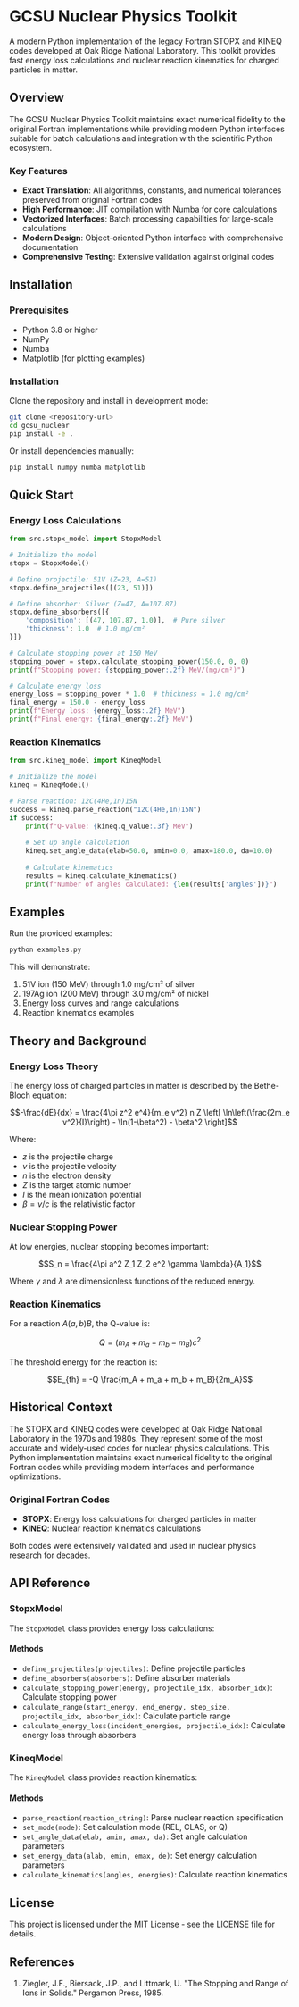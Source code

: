 # GCSU Nuclear Physics Toolkit


A modern Python implementation of the legacy Fortran STOPX and KINEQ codes developed at Oak Ridge National Laboratory. This toolkit provides fast energy loss calculations and nuclear reaction kinematics for charged particles in matter.

## Overview

The GCSU Nuclear Physics Toolkit maintains exact numerical fidelity to the original Fortran implementations while providing modern Python interfaces suitable for batch calculations and integration with the scientific Python ecosystem.

### Key Features

- **Exact Translation**: All algorithms, constants, and numerical tolerances preserved from original Fortran codes
- **High Performance**: JIT compilation with Numba for core calculations
- **Vectorized Interfaces**: Batch processing capabilities for large-scale calculations
- **Modern Design**: Object-oriented Python interface with comprehensive documentation
- **Comprehensive Testing**: Extensive validation against original codes

## Installation

### Prerequisites

- Python 3.8 or higher
- NumPy
- Numba
- Matplotlib (for plotting examples)

### Installation

Clone the repository and install in development mode:

```bash
git clone <repository-url>
cd gcsu_nuclear
pip install -e .
```

Or install dependencies manually:

```bash
pip install numpy numba matplotlib
```

## Quick Start

### Energy Loss Calculations

```python
from src.stopx_model import StopxModel

# Initialize the model
stopx = StopxModel()

# Define projectile: 51V (Z=23, A=51)
stopx.define_projectiles([(23, 51)])

# Define absorber: Silver (Z=47, A=107.87)
stopx.define_absorbers([{
    'composition': [(47, 107.87, 1.0)],  # Pure silver
    'thickness': 1.0  # 1.0 mg/cm²
}])

# Calculate stopping power at 150 MeV
stopping_power = stopx.calculate_stopping_power(150.0, 0, 0)
print(f"Stopping power: {stopping_power:.2f} MeV/(mg/cm²)")

# Calculate energy loss
energy_loss = stopping_power * 1.0  # thickness = 1.0 mg/cm²
final_energy = 150.0 - energy_loss
print(f"Energy loss: {energy_loss:.2f} MeV")
print(f"Final energy: {final_energy:.2f} MeV")
```

### Reaction Kinematics

```python
from src.kineq_model import KineqModel

# Initialize the model
kineq = KineqModel()

# Parse reaction: 12C(4He,1n)15N
success = kineq.parse_reaction("12C(4He,1n)15N")
if success:
    print(f"Q-value: {kineq.q_value:.3f} MeV")
    
    # Set up angle calculation
    kineq.set_angle_data(elab=50.0, amin=0.0, amax=180.0, da=10.0)
    
    # Calculate kinematics
    results = kineq.calculate_kinematics()
    print(f"Number of angles calculated: {len(results['angles'])}")
```

## Examples

Run the provided examples:

```bash
python examples.py
```

This will demonstrate:
1. 51V ion (150 MeV) through 1.0 mg/cm² of silver
2. 197Ag ion (200 MeV) through 3.0 mg/cm² of nickel
3. Energy loss curves and range calculations
4. Reaction kinematics examples

## Theory and Background

### Energy Loss Theory

The energy loss of charged particles in matter is described by the Bethe-Bloch equation:

$$-\frac{dE}{dx} = \frac{4\pi z^2 e^4}{m_e v^2} n Z \left[ \ln\left(\frac{2m_e v^2}{I}\right) - \ln(1-\beta^2) - \beta^2 \right]$$

Where:
- $z$ is the projectile charge
- $v$ is the projectile velocity
- $n$ is the electron density
- $Z$ is the target atomic number
- $I$ is the mean ionization potential
- $\beta = v/c$ is the relativistic factor

### Nuclear Stopping Power

At low energies, nuclear stopping becomes important:

$$S_n = \frac{4\pi a^2 Z_1 Z_2 e^2 \gamma \lambda}{A_1}$$

Where $\gamma$ and $\lambda$ are dimensionless functions of the reduced energy.

### Reaction Kinematics

For a reaction $A(a,b)B$, the Q-value is:

$$Q = (m_A + m_a - m_b - m_B)c^2$$

The threshold energy for the reaction is:

$$E_{th} = -Q \frac{m_A + m_a + m_b + m_B}{2m_A}$$

## Historical Context

The STOPX and KINEQ codes were developed at Oak Ridge National Laboratory in the 1970s and 1980s. They represent some of the most accurate and widely-used codes for nuclear physics calculations. This Python implementation maintains exact numerical fidelity to the original Fortran codes while providing modern interfaces and performance optimizations.

### Original Fortran Codes

- **STOPX**: Energy loss calculations for charged particles in matter
- **KINEQ**: Nuclear reaction kinematics calculations

Both codes were extensively validated and used in nuclear physics research for decades.

## API Reference

### StopxModel

The `StopxModel` class provides energy loss calculations:

#### Methods

- `define_projectiles(projectiles)`: Define projectile particles
- `define_absorbers(absorbers)`: Define absorber materials
- `calculate_stopping_power(energy, projectile_idx, absorber_idx)`: Calculate stopping power
- `calculate_range(start_energy, end_energy, step_size, projectile_idx, absorber_idx)`: Calculate particle range
- `calculate_energy_loss(incident_energies, projectile_idx)`: Calculate energy loss through absorbers

### KineqModel

The `KineqModel` class provides reaction kinematics:

#### Methods

- `parse_reaction(reaction_string)`: Parse nuclear reaction specification
- `set_mode(mode)`: Set calculation mode (REL, CLAS, or Q)
- `set_angle_data(elab, amin, amax, da)`: Set angle calculation parameters
- `set_energy_data(alab, emin, emax, de)`: Set energy calculation parameters
- `calculate_kinematics(angles, energies)`: Calculate reaction kinematics

## License

This project is licensed under the MIT License - see the LICENSE file for details.

## References

1. Ziegler, J.F., Biersack, J.P., and Littmark, U. "The Stopping and Range of Ions in Solids." Pergamon Press, 1985.
